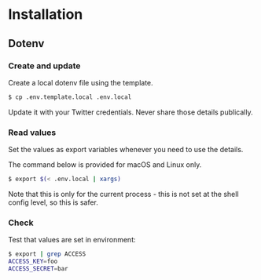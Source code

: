 # Installation


## Dotenv

### Create and update

Create a local dotenv file using the template.

```sh
$ cp .env.template.local .env.local
```

Update it with your Twitter credentials. Never share those details publically.

### Read values

Set the values as export variables whenever you need to use the details.

The command below is provided for macOS and Linux only.

```sh
$ export $(< .env.local | xargs)
```

Note that this is only for the current process - this is not set at the shell config level, so this is safer.

### Check

Test that values are set in environment:

```sh
$ export | grep ACCESS
ACCESS_KEY=foo
ACCESS_SECRET=bar
```
